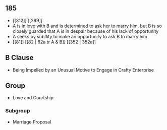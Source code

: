 ## 185
- [[312]] [[299]] 
- A is in love with B and is determined to ask her to marry him, but B is so closely guarded that A is in despair because of his lack of opportunity
- A seeks by subtlity to make an opportunity to ask B to marry him
- [[81]] [[82 | 82a tr A &amp; B]] [[352 | 352a]] 

## B Clause
- Being Impelled by an Unusual Motive to Engage in Crafty Enterprise

## Group
- Love and Courtship

### Subgroup
- Marriage Proposal

